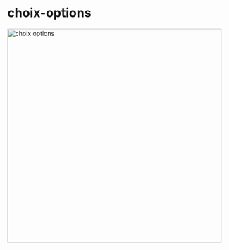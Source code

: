 # choix-options
<img width="486" alt="choix options" src="https://user-images.githubusercontent.com/88851678/138561888-1a1c1118-a2ef-47f8-b2b5-d08dd079b8a6.png">
